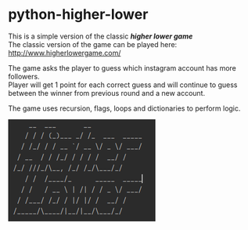 # python-higher-lower

This is a simple version of the classic **_higher lower game_**  
The classic version of the game can be played here: http://www.higherlowergame.com/  

The game asks the player to guess which instagram account has more followers.  
Player will get 1 point for each correct guess and will continue to guess between the winner from previous round and a new account.  

The game uses recursion, flags, loops and dictionaries to perform logic.  

![](screenshot.png)